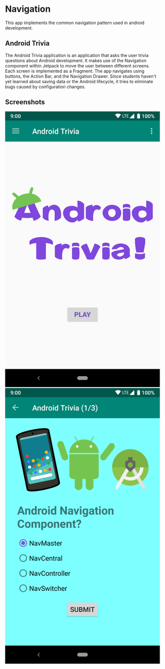 # Navigation

This app implements the common navigation pattern used in android development. 

## Android Trivia

The Android Trivia application is an application that asks the user trivia questions about Android development.  It makes use of the Navigation component within Jetpack to move the user between different screens.  Each screen is implemented as a Fragment.
The app navigates using buttons, the Action Bar, and the Navigation Drawer.
Since students haven't yet learned about saving data or the Android lifecycle, it tries to eliminate bugs caused by configuration changes.

## Screenshots

![Screenshot1](screenshots/screen_1.png) ![Screenshot2](screenshots/screen_2.png)
